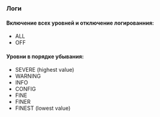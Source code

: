 ### Логи
#### Включение всех уровней и отключение логированния:  
- ALL
- OFF

#### Уровни в порядке убывания:   
- SEVERE (highest value)
- WARNING
- INFO
- CONFIG
- FINE
- FINER
- FINEST (lowest value)
